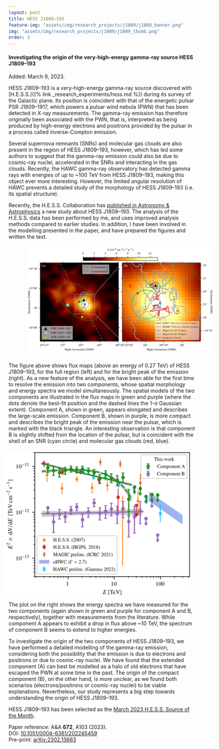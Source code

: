 ```yaml
---
layout: post
title: HESS J1809–193
feature-img: "assets/img/research_projects/j1809/j1809_banner.png"
img: "assets/img/research_projects/j1809/j1809_thumb.png"
order: 3
---
```


#### Investigating the origin of the very-high-energy gamma-ray source HESS J1809–193

Added: March 9, 2023.

HESS J1809–193 is a very-high-energy gamma-ray source discovered with [H.E.S.S.]({% link _research_experiments/hess.md %}) during its survey of the Galactic plane. 
Its position is coincident with that of the energetic pulsar PSR J1809–1917, which powers a pulsar wind nebula (PWN) that has been detected in X-ray measurements.
The gamma-ray emission has therefore originally been associated with the PWN, that is, interpreted as being produced by high-energy electrons and positrons provided by the pulsar in a process called inverse-Compton emission.

Several supernova remnants (SNRs) and molecular gas clouds are also present in the region of HESS J1809–193, however, which has led some authors to suggest that the gamma-ray emission could also be due to cosmic-ray nuclei, accelerated in the SNRs and interacting in the gas clouds.
Recently, the HAWC gamma-ray observatory has detected gamma rays with energies of up to ~100 TeV from HESS J1809–193, making this object ever more interesting.
However, the limited angular resolution of HAWC prevents a detailed study of the morphology of HESS J1809–193 (i.e. its spatial structure).

Recently, the H.E.S.S. Collaboration has <a href="https://doi.org/10.1051/0004-6361/202245459" target="_blank">published in Astronomy & Astrophysics</a> a new study about HESS J1809–193.
The analysis of the H.E.S.S. data has been performed by me, and uses improved analysis methods compared to earlier studies.
In addition, I have been involved in the modelling presented in the paper, and have prepared the figures and written the text.

<img src="/assets/img/research_projects/j1809/flux_map.png" alt="H.E.S.S. flux map of the HESS J1809–193 region" width="800" style="padding-top:1%;padding-left:10%;padding-right:2%;padding-bottom:2%">

The figure above shows flux maps (above an energy of 0.27 TeV) of HESS J1809–193, for the full region (left) and for the bright peak of the emission (right).
As a new feature of the analysis, we have been able for the first time to resolve the emission into two components, whose spatial morphology and energy spectra we model simultaneously.
The spatial models of the two components are illustrated in the flux maps in green and purple (where the dots denote the best-fit position and the dashed lines the 1-σ Gaussian extent).
Component A, shown in green, appears elongated and describes the large-scale emission.
Component B, shown in purple, is more compact and describes the bright peak of the emission near the pulsar, which is marked with the black triangle.
An interesting observation is that component B is slightly shifted from the location of the pulsar, but is coincident with the shell of an SNR (cyan circle) and molecular gas clouds (red, blue).

<div><img src="/assets/img/research_projects/j1809/sed_hess.png" alt="Energy spectra of HESS J1809–193 measured with H.E.S.S." width="550" align="right" style="padding-top:1%;padding-left:2%;padding-right:2%;padding-bottom:2%"></div>

The plot on the right shows the energy spectra we have measured for the two components (again shown in green and purple for component A and B, respectively), together with measurements from the literature.
While component A appears to exhibit a drop in flux above ~10 TeV, the spectrum of component B seems to extend to higher energies.

To investigate the origin of the two components of HESS J1809–193, we have performed a detailed modelling of the gamma-ray emission, considering both the possibility that the emission is due to electrons and positrons or due to cosmic-ray nuclei.
We have found that the extended component (A) can best be modelled as a halo of old electrons that have escaped the PWN at some time in the past.
The origin of the compact component (B), on the other hand, is more unclear, as we found both scenarios (electrons/positrons or cosmic-ray nuclei) to be viable explanations.
Nevertheless, our study represents a big step towards understanding the origin of HESS J1809–193.

HESS J1809–193 has been selected as the <a href="https://www.mpi-hd.mpg.de/hfm/HESS/pages/home/som/2023/03" target="_blank">March 2023 H.E.S.S. Source of the Month</a>.

Paper reference: A&A <b>672</b>, A103 (2023).<br>
DOI: <a href="https://doi.org/10.1051/0004-6361/202245459" target="_blank">10.1051/0004-6361/202245459</a><br>
Pre-print: <a href="https://arxiv.org/abs/2302.13663" target="_blank">arXiv:2302.13663</a>
